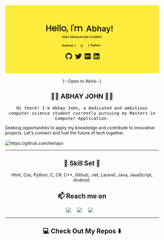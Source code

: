 <!--
**Ileriayo/ileriayo** is a ✨ _special_ ✨ repository because its `README.md` (this file) appears on your GitHub profile.
--->  

<h1 align="center">  </h1>
<div align="center">
  <img src="https://raw.githubusercontent.com/AbhayJohn7/AbhayJohn7/main/headerimage.png" alt="header"/>
</div>
<p align="center"> [--Open to Work--]</p>

<h2 align="center"> 👨‍💻 ABHAY JOHN 👨‍💻</h2>
<p align="center">
  <samp>Hi there! I'm Abhay John, a dedicated and ambitious computer science student currently pursuing my Masters in Computer Application.

Seeking opportunities to apply my knowledge and contribute to innovative projects. Let's connect and fuel the future of tech together.
  </samp>
  <br> <br>
  <img src="https://komarev.com/ghpvc/?username=AbhayJohn7" alt="https://github.com/ileriayo" />
</p>

<hr>

<h2 align="center"> 🔭 Skill Set 🔭</h2>
<p align="center">Html, Css, Python, C, C#, C++, Github, .net, Laravel, Java, JavaScript, Android.</p>

<h2  align="center">📫 Reach me on</h2>
<p align="center">
  <a target="_blank"href="https://www.linkedin.com/in/abhay-john-051024222/"><img src="https://img.shields.io/badge/linkedin-%230077B5.svg?&style=for-the-badge&logo=linkedin&logoColor=white" /></a>&nbsp;&nbsp;&nbsp;&nbsp;
  <a target="_blank"href="https://twitter.com/AbhayJohn07"><img src="https://img.shields.io/badge/twitter-%231DA1F2.svg?&style=for-the-badge&logo=twitter&logoColor=white" /></a>&nbsp;&nbsp;&nbsp;&nbsp;
  <a href="mailto:abhayjustinjohn7@gmail.com?subject=Hello%20Ileri,%20From%20Github"><img src="https://img.shields.io/badge/gmail-%23D14836.svg?&style=for-the-badge&logo=gmail&logoColor=white" /></a>&nbsp;&nbsp;&nbsp;&nbsp;
</p>

<hr>

<h2  align="center">💻 Check Out My Repos ⬇️ </h2>

